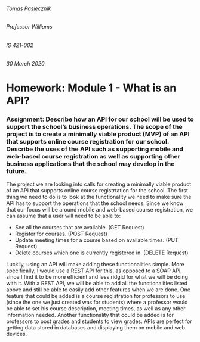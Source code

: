 ###### Tomas Pasiecznik
###### Professor Williams
###### IS 421-002
###### 30 March 2020

# Homework: Module 1 - What is an API?

### Assignment: Describe how an API for our school will be used to support the school’s business operations. The scope of the project is to create a minimally viable product (MVP) of an API that supports online course registration for our school. Describe the uses of the API such as supporting mobile and web-based course registration as well as supporting other business applications that the school may develop in the future.

The project we are looking into calls for creating a minimally viable product of an API that supports online course registrtation for the school. The first thing we need to do is to look at the functionality we need to make sure the API has to support the operations that the school needs. Since we know that our focus will be around mobile and web-based course registration, we can assume that a user will need to be able to:  
- See all the courses that are available. (GET Request)
- Register for courses. (POST Request)
- Update meeting times for a course based on available times. (PUT Request)
- Delete courses which one is currently registered in. (DELETE Request)  
  
Luckily, using an API will make adding these functionalities simple. More specifically, I would use a REST API for this, as opposed to a SOAP API, since I find it to be more efficient and less ridgid for what we will be doing with it. With a REST API, we will be able to add all the functionalities listed above and still be able to easily add other features when we are done. One feature that could be added is a course registration for professors to use (since the one we just created was for students) where a professor would be able to set his course description, meeting times,  as well as any other information needed. Another functionality that could be added is for professors to post grades and students to view grades. APIs are perfect for getting data stored in databases and displaying them on mobile and web devices.
